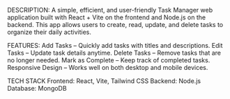 DESCRIPTION:
A simple, efficient, and user-friendly Task Manager web application built with React + Vite on the frontend and Node.js on the backend. This app allows users to create, read, update, and delete tasks to organize their daily activities.

FEATURES:
Add Tasks – Quickly add tasks with titles and descriptions.
Edit Tasks – Update task details anytime.
Delete Tasks – Remove tasks that are no longer needed.
Mark as Complete – Keep track of completed tasks.
Responsive Design – Works well on both desktop and mobile devices.

TECH STACK
Frontend: React, Vite, Tailwind CSS
Backend: Node.js
Database: MongoDB
